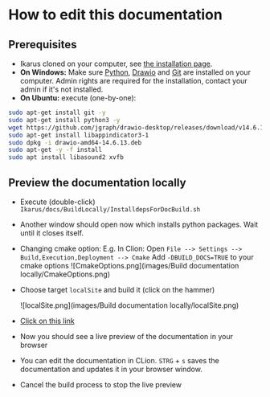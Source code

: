 # How to edit this documentation

## Prerequisites

- Ikarus cloned on your computer, 
  see [the installation page](../installation/#clone-ikarus).
- **On Windows:** Make sure [Python](https://www.python.org/downloads/),
  [Drawio](https://github.com/jgraph/drawio-desktop/releases) and [Git](https://git-scm.com/downloads) are installed on 
  your computer. Admin rights are required for the installation, contact your
  admin if it's not installed.
- **On Ubuntu:** execute (one-by-one):
```sh 
sudo apt-get install git -y
sudo apt-get install python3 -y
wget https://github.com/jgraph/drawio-desktop/releases/download/v14.6.13/drawio-amd64-14.6.13.deb
sudo apt-get install libappindicator3-1
sudo dpkg -i drawio-amd64-14.6.13.deb
sudo apt-get -y -f install
sudo apt install libasound2 xvfb
```

## Preview the documentation locally
- Execute (double-click) `Ikarus/docs/BuildLocally/InstalldepsForDocBuild.sh`
- Another window should open now which installs python packages. Wait until it closes itself.
- Changing cmake option: E.g. In Clion: Open `File --> Settings --> Build,Execution,Deployment --> Cmake` 
  Add `-DBUILD_DOCS=TRUE` to your cmake options 
  ![CmakeOptions.png](images/Build documentation locally/CmakeOptions.png)
- Choose target `localSite` and build it (click on the hammer)
  
  ![localSite.png](images/Build documentation locally/localSite.png)
  
- [Click on this link](http://127.0.0.1:8000/)
- Now you should see a live preview of the documentation in your browser
- You can edit the documentation in CLion. `STRG` + `s` saves the documentation and updates it in
  your browser window.
- Cancel the build process to stop the live preview
